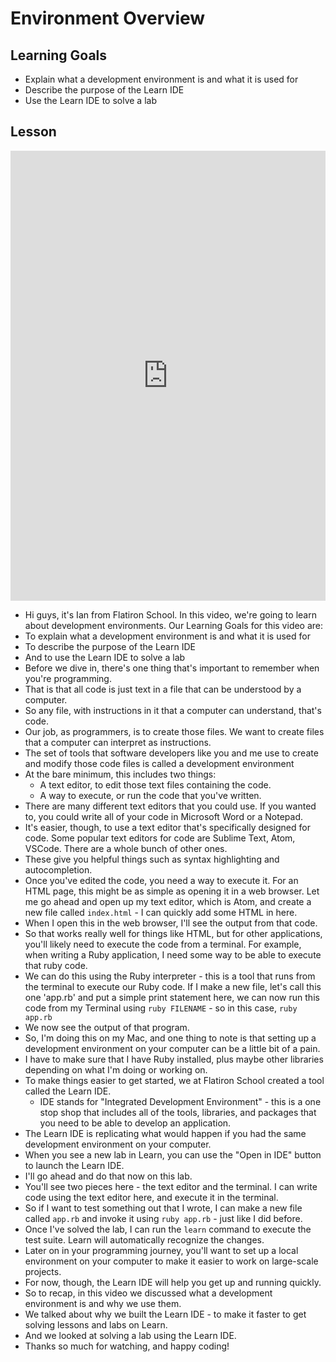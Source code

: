 # Environment Overview

## Learning Goals

+ Explain what a development environment is and what it is used for
+ Describe the purpose of the Learn IDE
+ Use the Learn IDE to solve a lab

## Lesson

<iframe width="100%" height="720" src="https://www.youtube.com/embed/-5Iz6JnsUzM?rel=0&showinfo=0" frameborder="0" allowfullscreen></iframe>

+ Hi guys, it's Ian from Flatiron School. In this video, we're going to learn about development environments. Our Learning Goals for this video are:
+ To explain what a development environment is and what it is used for
+ To describe the purpose of the Learn IDE
+ And to use the Learn IDE to solve a lab
+ Before we dive in, there's one thing that's important to remember when you're programming.
+ That is that all code is just text in a file that can be understood by a computer.
+ So any file, with instructions in it that a computer can understand, that's code.
+ Our job, as programmers, is to create those files. We want to create files that  a computer can interpret as instructions.
+ The set of tools that software developers like you and me use to create and modify those code files is called a development environment
+ At the bare minimum, this includes two things:
  + A text editor, to edit those text files containing the code.
  + A way to execute, or run the code that you've written.
+ There are many different text editors that you could use. If you wanted to, you could write all of your code in Microsoft Word or a Notepad.
+ It's easier, though, to use a text editor that's specifically designed for code. Some popular text editors for code are Sublime Text, Atom, VSCode. There are a whole bunch of other ones.
+ These give you helpful things such as syntax highlighting and autocompletion.
+ Once you've edited the code, you need a way to execute it. For an HTML page, this might be as simple as opening it in a web browser. Let me go ahead and open up my text editor, which is Atom, and create a new file called `index.html` - I can quickly add some HTML in here.
+ When I open this in the web browser, I'll see the output from that code.
+ So that works really well for things like HTML, but for other applications, you'll likely need to execute the code from a terminal. For example, when writing a Ruby application, I need some way to be able to execute that ruby code.
+ We can do this using the Ruby interpreter - this is a tool that runs from the terminal to execute our Ruby code. If I make a new file, let's call this one 'app.rb' and put a simple print statement here, we can now run this code from my Terminal using `ruby FILENAME` - so in this case, `ruby app.rb`
+ We now see the output of that program.
+ So, I'm doing this on my Mac, and one thing to note is that setting up a development environment on your computer can be a little bit of a pain.
+ I have to make sure that I have Ruby installed, plus maybe other libraries depending on what I'm doing or working on.
+ To make things easier to get started, we at Flatiron School created a tool called the Learn IDE.
  + IDE stands for "Integrated Development Environment" - this is a one stop shop that includes all of the tools, libraries, and packages that you need to be able to develop an application.
+ The Learn IDE is replicating what would happen if you had the same development environment on your computer.
+ When you see a new lab in Learn, you can use the "Open in IDE" button to launch the Learn IDE.
+ I'll go ahead and do that now on this lab.
+ You'll see two pieces here - the text editor and the terminal. I can write code using the text editor here, and execute it in the terminal.
+ So if I want to test something out that I wrote, I can make a new file called `app.rb` and invoke it using `ruby app.rb` - just like I did before.
+ Once I've solved the lab, I can run the `learn` command to execute the test suite. Learn will automatically recognize the changes.
+ Later on in your programming journey, you'll want to set up a local environment on your computer to make it easier to work on large-scale projects.
+ For now, though, the Learn IDE will help you get up and running quickly.
+ So to recap, in this video we discussed what a development environment is and why we use them.
+ We talked about why we built the Learn IDE - to make it faster to get solving lessons and labs on Learn.
+ And we looked at solving a lab using the Learn IDE.
+ Thanks so much for watching, and happy coding!

